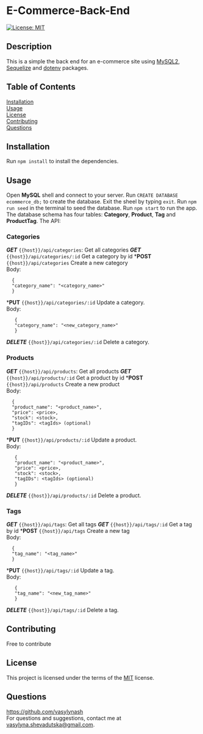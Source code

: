 # E-Commerce-Back-End
[![License: MIT](https://img.shields.io/badge/License-MIT-yellow.svg)](https://opensource.org/licenses/MIT)

  ## Description
  This is a simple the back end for an e-commerce site using [MySQL2](https://www.npmjs.com/package/mysql2), [Sequelize](https://www.npmjs.com/package/sequelize) and [dotenv](https://www.npmjs.com/package/dotenv) packages.

  ## Table of Contents
  [Installation](#installation)  
    [Usage](#usage)  
    [License](#license)  
    [Contributing](#contributing)  
    [Questions](#questions)  

  ## Installation
  Run ```npm install``` to install the dependencies.

  ## Usage
  Open **MySQL** shell and connect to your server. Run ```CREATE DATABASE ecommerce_db;``` to create the database. Exit the sheel by typing ```exit```.
  Run ```npm run seed``` in the terminal to seed the database.
  Run ```npm start``` to run the app. 
  The database schema has four tables: **Category**, **Product**, **Tag** and **ProductTag**. The API:
   
  ### Categories
  ***GET*** ```{{host}}/api/categories```: Get all categories
  ***GET*** ```{{host}}/api/categories/:id``` Get a category by id 
  ***POST** ```{{host}}/api/categories``` Create a new category  
  Body: 
  ```
    {
    "category_name": "<category_name>"
    }
```
  ***PUT** ```{{host}}/api/categories/:id``` Update a category.   
  Body:
 ```
    {
    "category_name": "<new_category_name>"
    }
```
  ***DELETE*** ```{{host}}/api/categories/:id``` Delete a category.

 ### Products
  ***GET*** ```{{host}}/api/products```: Get all products
  ***GET*** ```{{host}}/api/products/:id``` Get a product by id 
  ***POST** ```{{host}}/api/products``` Create a new product  
  Body: 
  ```
    {
    "product_name": "<product_name>",
    "price": <price>,
    "stock": <stock>,
    "tagIDs": <tagIds> (optional)
    }
```
  ***PUT** ```{{host}}/api/products/:id``` Update a product.   
  Body:
 ```
    {
    "product_name": "<product_name>",
    "price": <price>,
    "stock": <stock>,
    "tagIDs": <tagIds> (optional)
    }
```
  ***DELETE*** ```{{host}}/api/products/:id``` Delete a product.

### Tags
  ***GET*** ```{{host}}/api/tags```: Get all tags
  ***GET*** ```{{host}}/api/tags/:id``` Get a tag by id 
  ***POST** ```{{host}}/api/tags``` Create a new tag  
  Body: 
  ```
    {
    "tag_name": "<tag_name>"
    }
```
  ***PUT** ```{{host}}/api/tags/:id``` Update a tag.   
  Body:
 ```
    {
    "tag_name": "<new_tag_name>"
    }
```
  ***DELETE*** ```{{host}}/api/tags/:id``` Delete a tag.
  
  ## Contributing
  Free to contribute

  ## License
  This project is licensed under the terms of the [MIT](https://opensource.org/licenses/MIT) license.


  ## Questions
  https://github.com/vasylynash  
  For questions and suggestions, contact me at vasylyna.shevadutska@gmail.com.